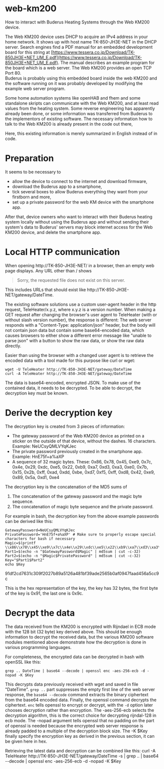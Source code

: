 # web-km200
How to interact with Buderus Heating Systems through the Web KM200 device.

The Web KM200 device uses DHCP to acquire an IPv4 address in your home network.
It shows up with host name TK-850-JH3E-NET in the DHCP server. 
Search engines find a PDF manual for an embedded development board for this string at 
[https://www.tessera.co.jp/Download/TK-850JH3E+NET_UM_E.pdf](https://www.tessera.co.jp/Download/TK-850JH3E+NET_UM_E.pdf).
The manual describes an example program for the board which is a web server. 
The Web KM200 provides an open TCP Port 80.  
Buderus is probably using this embedded board inside the web KM200 and the software running on it 
was probably developed by modifying the example web server program.

Some home automation systems like openHAB and fhem and some standalone skripts can communicate with the Web KM200, and at least read values from the heating system. Some reverse engineering has apparently already been done, or some information was transferred from Buderus to the implementors of existing software.
The necessary information how to talk to the Web KM200 is already present in the code out there,

Here, this existing information is merely summarized in English instead of in code.

# Preparation

It seems to be necessary to 
* allow the device to connect to the internet and download firmware,
* download the Buderus app to a smartphone, 
* tick several boxes to allow Buderus everything they want from your firstborn and more, 
* set up a private password for the web KM device with the smartphone app.

After that, device owners who want to interact with their Buderus heating system locally without using the Buderus app and without sending their system's data to Buderus' servers may block internet access  for the Web KM200 device, and delete the smartphone app.

# Local HTTP communication
When opening http://TK-850-JH3E-NET/ in a browser, then an empty web page displays. Any URL other than / shows

> Sorry, the requested file does not exist on this server.

This includes URLs that should exist like http://TK-850-JH3E-NET/gateway/DateTime.

The existing software solutions use a custom user-agent header in the http request, 
TeleHeater/x.y.z, 
where x.y.z is a version number.
When making a GET request after changing the browser's user agent to TeleHeater
(with or without slash version number), the response is different: 
The web server responds with a "Content-Type: application/json" header, 
but the body will not contain json data but contain some base64-encoded data, 
which causes browsers to either show a different error message like 
"unable to parse json" with a button to show the raw data, or show the raw data directly.

Easier than using the browser with a changed user agent is to retrieve the encoded data with
a tool made for this purpose like curl or wget:

    wget -U TeleHeater http://TK-850-JH3E-NET/gateway/DateTime
    curl -A TeleHeater http://TK-850-JH3E-NET/gateway/DateTime

The data is base64-encoded, encrypted JSON. To make use of the contained data, it needs to be decrypted.
To be able to decrypt, the decryption key must be known.

# Derive the decryption key
The decryption key is created from 3 pieces of information:
- The gateway password of the Web KM200 device as printed on a sticker on the outside of that device, without the dashes. 16 characters. Example: NeUCsyQMLVYqKJec
- The private password previously created in the smartphone app. Example: HnE75f+a%aXP
- A sequence of 32 magic bytes. These: 
    0x86, 0x78, 0x45, 0xe9, 0x7c, 0x4e, 0x29, 0xdc, 0xe5, 0x22, 0xb9, 0xa7, 0xd3, 0xa3, 0xe0, 0x7b, 0x15, 0x2b, 0xff, 0xad, 0xdd, 0xbe, 0xd7, 0xf5, 0xff, 0xd8, 0x42, 0xe9, 0x89, 0x5a, 0xd1, 0xe4

The decryption key is the concatenation of the MD5 sums of
1. The concatenation of the gateway password and the magic byte sequence.
2. The concatenation of magic byte sequence and the private password.

For example in bash, the decryption key from the above example passwords can be derived like this:

    GatewayPassword=NeUCsyQMLVYqKJec
    PrivatePassword='HnE75f+a%aXP' # Make sure to properly escape special characters for bash if necessary
    Magic=$(printf \\x86\\x78\\x45\\xe9\\x7c\\x4e\\x29\\xdc\\xe5\\x22\\xb9\\xa7\\xd3\\xa3\\xe0\\x7b\\x15\\x2b\\xff\\xad\\xdd\\xbe\\xd7\\xf5\\xff\\xd8\\x42\\xe9\\x89\\x5a\\xd1\\xe4)
    Part1=$(echo -n "$GatewayPassword$Magic" | md5sum | cut -c-32)
    Part2=$(echo -n "$Magic$PrivatePassword" | md5sum | cut -c-32)
    Key="$Part1$Part2"
    echo $Key

91df2cd7631c309f2027b89a5126a481bf39ade2565b0af0947faad456a5cc9c

This is the hex representation of the key, the key has 32 bytes, the first byte of the key is 0x91, the last one is 0x9c.

# Decrypt the data

The data received from the KM200 is encrypted with Rijndael in ECB mode with the 128 bit (32 byte) key derived above.
This should be enough information to decrypt the received data, but the various KM200 software modules mentioned above 
demonstrate how the decryption is done in various programming languages. 

For completeness, the encrypted data can be decrypted in bash with openSSL like this:

    grep .. DateTime | base64 --decode | openssl enc -aes-256-ecb -d -nopad -K $Key

This decrypts data previously received with wget and saved in file "DateTime".  `grep ..` part suppresses the empty first line of the web server response, the `base64 --decode` command extracts the binary ciphertext from the base64 encoded data. 
Finally, the openssl command decrypts the ciphertext. 
`enc` tells openssl to encrypt or decrypt, with the `-d` option later chooses decryption rather than encryption.
The -aes-256-ecb selects the decryption algorithm, this is the correct choice for decrypting rijndal-128 in ecb mode.
The -nopad argument tells openssl that no padding on the part of openssl is needed 
because the encrypted web server response is already padded to a multiple of the decryption block size.
The -K $Key finally specify the encryption key as derived in the previous section, it can be given here in hex.

Retrieving the latest data and decryption can be combined like this:
    curl -A TeleHeater http://TK-850-JH3E-NET/gateway/DateTime -s | grep .. | base64 --decode | openssl enc -aes-256-ecb -d -nopad -K $Key
